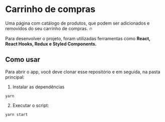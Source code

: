 # Carrinho de compras

Uma página com catálogo de produtos, que podem ser adicionados e removidos do seu carrinho de compras. :fire:

Para desenvolver o projeto, foram utilizadas ferramentas como **React, React Hooks, Redux e Styled Components.**

## Como usar

Para abrir o app, você deve clonar esse repositório e em seguida, na pasta principal:

1. Instalar as dependências

```
yarn
```

2. Executar o script:

```
yarn start
```


